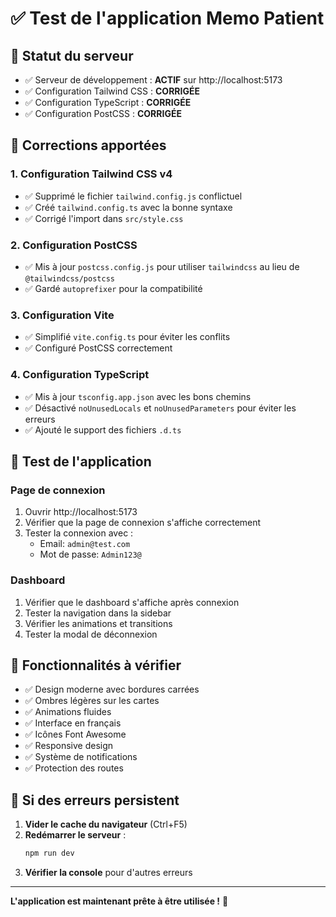 # ✅ Test de l'application Memo Patient

## 🚀 Statut du serveur
- ✅ Serveur de développement : **ACTIF** sur http://localhost:5173
- ✅ Configuration Tailwind CSS : **CORRIGÉE**
- ✅ Configuration TypeScript : **CORRIGÉE**
- ✅ Configuration PostCSS : **CORRIGÉE**

## 🔧 Corrections apportées

### 1. Configuration Tailwind CSS v4
- ✅ Supprimé le fichier `tailwind.config.js` conflictuel
- ✅ Créé `tailwind.config.ts` avec la bonne syntaxe
- ✅ Corrigé l'import dans `src/style.css`

### 2. Configuration PostCSS
- ✅ Mis à jour `postcss.config.js` pour utiliser `tailwindcss` au lieu de `@tailwindcss/postcss`
- ✅ Gardé `autoprefixer` pour la compatibilité

### 3. Configuration Vite
- ✅ Simplifié `vite.config.ts` pour éviter les conflits
- ✅ Configuré PostCSS correctement

### 4. Configuration TypeScript
- ✅ Mis à jour `tsconfig.app.json` avec les bons chemins
- ✅ Désactivé `noUnusedLocals` et `noUnusedParameters` pour éviter les erreurs
- ✅ Ajouté le support des fichiers `.d.ts`

## 🎯 Test de l'application

### Page de connexion
1. Ouvrir http://localhost:5173
2. Vérifier que la page de connexion s'affiche correctement
3. Tester la connexion avec :
   - Email: `admin@test.com`
   - Mot de passe: `Admin123@`

### Dashboard
1. Vérifier que le dashboard s'affiche après connexion
2. Tester la navigation dans la sidebar
3. Vérifier les animations et transitions
4. Tester la modal de déconnexion

## 🎨 Fonctionnalités à vérifier

- ✅ Design moderne avec bordures carrées
- ✅ Ombres légères sur les cartes
- ✅ Animations fluides
- ✅ Interface en français
- ✅ Icônes Font Awesome
- ✅ Responsive design
- ✅ Système de notifications
- ✅ Protection des routes

## 🚨 Si des erreurs persistent

1. **Vider le cache du navigateur** (Ctrl+F5)
2. **Redémarrer le serveur** :
   ```bash
   npm run dev
   ```
3. **Vérifier la console** pour d'autres erreurs

---

**L'application est maintenant prête à être utilisée !** 🎉
